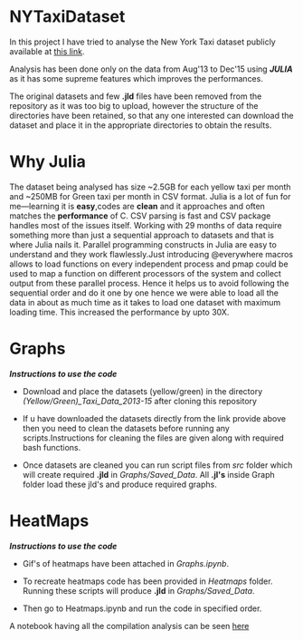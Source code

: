 # NYTaxiDataset

In this project I have tried to analyse the New York Taxi dataset publicly available at [this link](http://www.nyc.gov/html/tlc/html/about/trip_record_data.shtml).

Analysis has been done only on the data from Aug'13 to Dec'15 using ***JULIA*** as it has some supreme features which improves the performances.

The original datasets and few **.jld** files have been removed from the repository as it was too big to upload, however the structure
of the directories have been retained, so that any one interested can download the dataset and place it in the appropriate
directories to obtain the results.

# Why Julia

The dataset being analysed has size ~2.5GB for each yellow taxi per month and ~250MB for Green taxi per month in CSV format. Julia is a lot of fun for me—learning it is **easy**,codes are **clean** and it approaches and often matches the **performance** of C. CSV parsing is fast and CSV package handles most of the issues itself. Working with 29 months of data require something more than just a sequential approach to datasets and that is where Julia nails it. Parallel programming constructs in Julia are easy to understand and they work flawlessly.Just  introducing @everywhere macros allows to load functions on every independent process and pmap could be used to map a function on different processors of the system and collect output from these parallel process. Hence it helps us to avoid following the sequential order and do it one by one hence we were able to load all the data in about as much time as it takes to load one dataset with maximum loading time. This increased the performance by upto 30X.


# Graphs

***Instructions to use the code***

* Download and place the datasets (yellow/green) in the directory *(Yellow/Green)_Taxi_Data_2013-15* after cloning this repository

* If u have downloaded the datasets directly from the link provide above then you need to clean the datasets before running any scripts.Instructions for cleaning the files are given along with required bash functions.

* Once datasets are cleaned you can run script files from *src* folder which will create required **.jld** in *Graphs/Saved_Data*. All **.jl's** inside Graph folder load these jld's and produce required graphs.


# HeatMaps

***Instructions to use the code***

* Gif's of heatmaps have been attached in *Graphs.ipynb*.

* To recreate heatmaps code has been provided in *Heatmaps* folder. Running these scripts will produce **.jld** in *Graphs/Saved_Data*.

* Then go to Heatmaps.ipynb and run the code in specified order.


A notebook having all the compilation analysis can be seen [here](http://nbviewer.jupyter.org/github/udion/NYTaxiDataset/blob/master/Graphs.ipynb)
